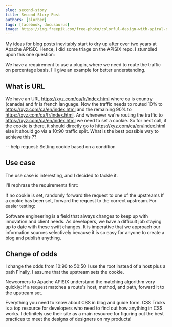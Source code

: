 ```yaml
---
slug: second-story
title: Second Story Post
authors: [slorber]
tags: [facebook, docusaurus]
image: https://img.freepik.com/free-photo/colorful-design-with-spiral-design_188544-9588.jpg
---
```


My ideas for blog posts inevitably start to dry up after over two years at Apache APISIX. Hence, I did some triage on the APISIX repo. I stumbled upon this one question:

We have a requirement to use a plugin, where we need to route the traffic on percentage basis. I'll give an example for better understanding.

<!-- truncate -->

## What is URL

We have an URL https://xyz.com/ca/fr/index.html where ca is country (canada) and fr is french language. Now the traffic needs to routed 10% to https://xyz.com/ca/en/index.html and the remaining 90% to https://xyz.com/ca/fr/index.html. And whenever we're routing the traffic to https://xyz.com/ca/en/index.html we need to set a cookie. So for next call, if the cookie is there, it should directly go to https://xyz.com/ca/en/index.html else it should go via a 10:90 traffic split. What is the best possible way to achieve this ??

-- help request: Setting cookie based on a condition

## Use case

The use case is interesting, and I decided to tackle it.

I'll rephrase the requirements first:

If no cookie is set, randomly forward the request to one of the upstreams
If a cookie has been set, forward the request to the correct upstream.
For easier testing:

Software engineering is a field that always changes to keep up with innovation and client needs. As developers, we have a difficult job staying up to date with these swift changes. It is imperative that we approach our information sources selectively because it is so easy for anyone to create a blog and publish anything.

## Change of odds

I change the odds from 10:90 to 50:50
I use the root instead of a host plus a path
Finally, I assume that the upstream sets the cookie.

Newcomers to Apache APISIX understand the matching algorithm very quickly: if a request matches a route's host, method, and path, forward it to the upstream set.

Everything you need to know about CSS in blog and guide form. CSS Tricks is a top resource for developers who need to find out how anything in CSS works. I definitely use their site as a main resource for figuring out the best practices to meet the designs of designers on my products!
